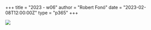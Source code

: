 +++
title = "2023 - w06"
author = "Robert Fonó"
date = "2023-02-08T12:00:00Z"
type = "p365"
+++

![](2023-w06.jpeg)
